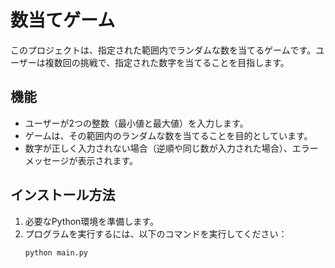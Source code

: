 # 数当てゲーム

このプロジェクトは、指定された範囲内でランダムな数を当てるゲームです。ユーザーは複数回の挑戦で、指定された数字を当てることを目指します。

## 機能

- ユーザーが2つの整数（最小値と最大値）を入力します。
- ゲームは、その範囲内のランダムな数を当てることを目的としています。
- 数字が正しく入力されない場合（逆順や同じ数が入力された場合）、エラーメッセージが表示されます。

## インストール方法

1. 必要なPython環境を準備します。
2. プログラムを実行するには、以下のコマンドを実行してください：
   ```bash
   python main.py
